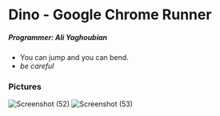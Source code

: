 # Dino - Google Chrome Runner
##### Programmer: Ali Yaghoubian

- You can jump and you can bend.
- *be careful*

### Pictures
![Screenshot (52)](https://user-images.githubusercontent.com/79134287/134707261-413116ad-175d-45d4-807b-90b4861d834d.png)
![Screenshot (53)](https://user-images.githubusercontent.com/79134287/134707289-3f082767-9d6c-417b-99d9-dea35c3f6f83.png)

